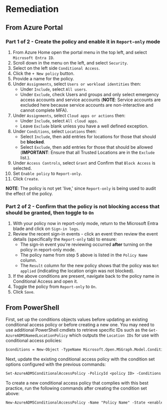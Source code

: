 # Remediation

## From Azure Portal

### Part 1 of 2 - Create the policy and enable it in `Report-only` mode

1. From Azure Home open the portal menu in the top left, and select `Microsoft Entra ID`.
2. Scroll down in the menu on the left, and select `Security`.
3. Select on the left side `Conditional Access`.
4. Click the `+ New policy` button.
5. Provide a name for the policy.
6. Under `Assignments`, select `Users or workload identities` then:
    - Under `Include`, select `All users`.
    - Under `Exclude`, check Users and groups and only select emergency access accounts and service accounts (**NOTE**: Service accounts are excluded here because service accounts are non-interactive and cannot complete MFA).
7. Under `Assignments`, select `Cloud apps or actions` then:
    - Under `Include`, select `All cloud apps`.
    - Leave `Exclude` blank unless you have a well defined exception.
8. Under `Conditions`, select `Locations` then:
    - Select `Include`, then add entries for locations for those that should be **blocked**.
    - Select `Exclude`, then add entries for those that should be allowed (**IMPORTANT**: Ensure that all Trusted Locations are in the `Exclude` list.).
9. Under `Access Controls`, select `Grant` and Confirm that `Block Access` is selected.
10. Set `Enable policy` to `Report-only`.
11. Click `Create`.

**NOTE**: The policy is not yet 'live,' since `Report-only` is being used to audit the effect of the policy.

### Part 2 of 2 - Confirm that the policy is not blocking access that should be granted, then toggle to `On`

1. With your policy now in report-only mode, return to the Microsoft Entra blade and click on `Sign-in logs`.
2. Review the recent sign-in events - click an event then review the event details (specifically the `Report-only` tab) to ensure:
    - The sign-in event you're reviewing occurred **after** turning on the policy in report-only mode.
    - The policy name from step 5 above is listed in the `Policy Name` column.
    - The `Result` column for the new policy shows that the policy was `Not applied` (indicating the location origin was not blocked).
3. If the above conditions are present, navigate back to the policy name in Conditional Access and open it.
4. Toggle the policy from `Report-only` to `On`.
5. Click `Save`.

## From PowerShell

First, set up the conditions objects values before updating an existing conditional access policy or before creating a new one. You may need to use additional PowerShell cmdlets to retrieve specific IDs such as the `Get-AzureADMSNamedLocationPolicy` which outputs the `Location IDs` for use with conditional access policies:

```ps
$conditions = New-Object -TypeName Microsoft.Open.MSGraph.Model.ConditionalAccessConditionSet $conditions.Applications = New-Object -TypeName Microsoft.Open.MSGraph.Model.ConditionalAccessApplicationCondition $conditions.Applications.IncludeApplications = <"All" | "Office365" | "app ID" | @("app ID 1", "app ID 2", etc...)> $conditions.Applications.ExcludeApplications = <"Office365" | "app ID" | @("app ID 1", "app ID 2", etc...)> $conditions.Users = New-Object -TypeName Microsoft.Open.MSGraph.Model.ConditionalAccessUserCondition $conditions.Users.IncludeUsers = <"All" | "None" | "GuestsOrExternalUsers" | "Specific User ID" | @("User ID 1", "User ID 2", etc.)> $conditions.Users.ExcludeUsers = <"GuestsOrExternalUsers" | "Specific User ID" | @("User ID 1", "User ID 2", etc.)> $conditions.Users.IncludeGroups = <"group ID" | "All" | @("Group ID 1", "Group ID 2", etc...)> $conditions.Users.ExcludeGroups = <"group ID" | @("Group ID 1", "Group ID 2", etc...)> $conditions.Users.IncludeRoles = <"Role ID" | "All" | @("Role ID 1", "Role ID 2", etc...)> $conditions.Users.ExcludeRoles = <"Role ID" | @("Role ID 1", "Role ID 2", etc...)> $conditions.Locations = New-Object -TypeName Microsoft.Open.MSGraph.Model.ConditionalAccessLocationCondition $conditions.Locations.IncludeLocations = <"Location ID" | @("Location ID 1", "Location ID 2", etc...) > $conditions.Locations.ExcludeLocations = <"AllTrusted" | "Location ID" | @("Location ID 1", "Location ID 2", etc...)> $controls = New-Object -TypeName Microsoft.Open.MSGraph.Model.ConditionalAccessGrantControls $controls._Operator = "OR" $controls.BuiltInControls = "block"
```

Next, update the existing conditional access policy with the condition set options configured with the previous commands:

```ps
Set-AzureADMSConditionalAccessPolicy -PolicyId <policy ID> -Conditions $conditions -GrantControls $controls
```

To create a new conditional access policy that complies with this best practice, run the following commands after creating the condition set above:

```ps
New-AzureADMSConditionalAccessPolicy -Name "Policy Name" -State <enabled|disabled> -Conditions $conditions -GrantControls $controls
```
